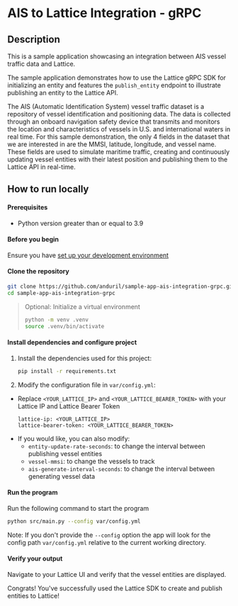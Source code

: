 # AIS to Lattice Integration - gRPC

## Description
This is a sample application showcasing an integration between AIS vessel traffic data and Lattice.

The sample application demonstrates how to use the Lattice gRPC SDK for initializing an entity and features the `publish_entity` endpoint to illustrate publishing an entity to the Lattice API.

The AIS (Automatic Identification System) vessel traffic dataset is a repository of vessel identification and positioning data. The data is collected through an onboard navigation safety device that transmits and monitors the location and characteristics of vessels in U.S. and international waters in real time. For this sample demonstration, the only 4 fields in the dataset that we are interested in are the MMSI, latitude, longitude, and vessel name. These fields are used to simulate maritime traffic, creating and continuously updating vessel entities with their latest position and publishing them to the Lattice API in real-time.

## How to run locally

#### Prerequisites
- Python version greater than or equal to 3.9

#### Before you begin
Ensure you have [set up your development environment](https://docs.anduril.com/category/getting-started)

#### Clone the repository

```bash
git clone https://github.com/anduril/sample-app-ais-integration-grpc.git sample-app-ais-integration-grpc
cd sample-app-ais-integration-grpc
```

> Optional: Initialize a virtual environment
> ```bash
> python -m venv .venv
> source .venv/bin/activate
> ```

#### Install dependencies and configure project

1. Install the dependencies used for this project:
    ```bash
    pip install -r requirements.txt
    ```

2. Modify the configuration file in `var/config.yml`:
* Replace `<YOUR_LATTICE_IP>` and `<YOUR_LATTICE_BEARER_TOKEN>` with your Lattice IP and Lattice Bearer Token
    ```
    lattice-ip: <YOUR_LATTICE_IP>
    lattice-bearer-token: <YOUR_LATTICE_BEARER_TOKEN>
    ```
* If you would like, you can also modify:
    - `entity-update-rate-seconds`: to change the interval between publishing vessel entities
    - `vessel-mmsi`: to change the vessels to track
    - `ais-generate-interval-seconds`: to change the interval between generating vessel data

#### Run the program

Run the following command to start the program
```bash
python src/main.py --config var/config.yml
```

Note: If you don't provide the `--config` option the app will look for the config path `var/config.yml`
relative to the current working directory.

#### Verify your output
Navigate to your Lattice UI and verify that the vessel entities are displayed.

Congrats! You've successfully used the Lattice SDK to create and publish entities to Lattice!
